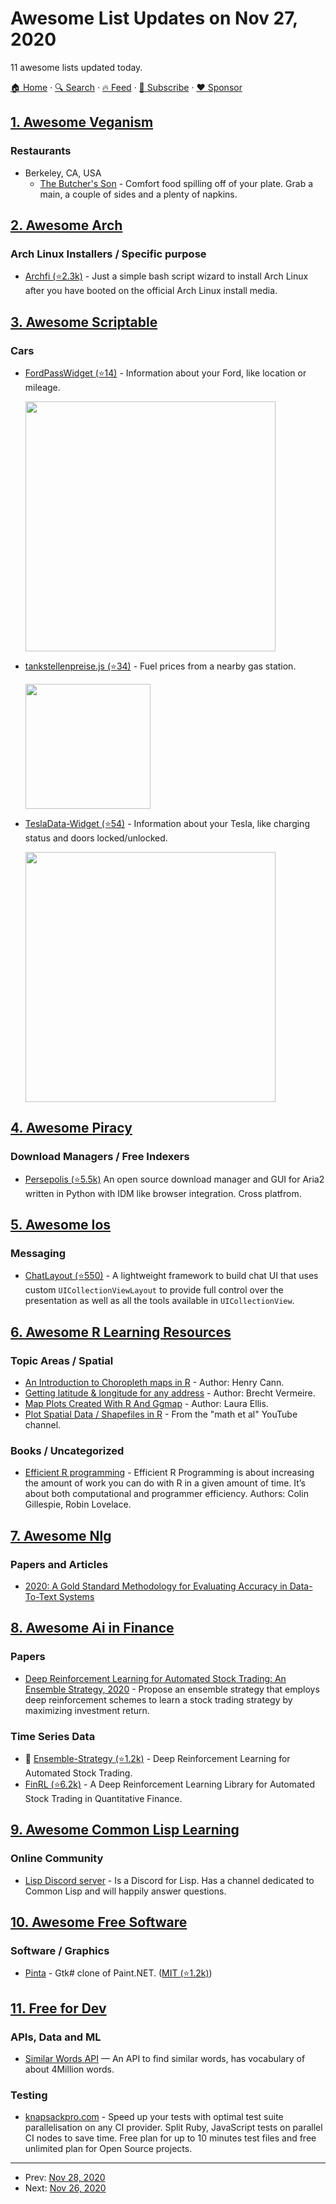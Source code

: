 # Awesome List Updates on Nov 27, 2020

11 awesome lists updated today.

[🏠 Home](/README.md) · [🔍 Search](https://www.trackawesomelist.com/search/) · [🔥 Feed](https://www.trackawesomelist.com/rss.xml) · [📮 Subscribe](https://trackawesomelist.us17.list-manage.com/subscribe?u=d2f0117aa829c83a63ec63c2f&id=36a103854c) · [❤️  Sponsor](https://github.com/sponsors/theowenyoung)



## [1. Awesome Veganism](/content/sdassow/awesome-veganism/README.md)

### Restaurants

*   Berkeley, CA, USA
    *   [The Butcher's Son](https://www.thebutchersveganson.com/) - Comfort food spilling off of your plate. Grab a main, a couple of sides and a plenty of napkins.

## [2. Awesome Arch](/content/PandaFoss/Awesome-Arch/README.md)

### Arch Linux Installers / Specific purpose

*   [Archfi (⭐2.3k)](https://github.com/MatMoul/archfi) - Just a simple bash script wizard to install Arch Linux after you have booted on the official Arch Linux install media.

## [3. Awesome Scriptable](/content/dersvenhesse/awesome-scriptable/README.md)

### Cars

*   [FordPassWidget (⭐14)](https://github.com/dschablowsky/FordPassWidget) - Information about your Ford, like location or mileage.

    <img src="https://github.com/dschablowsky/FordPassWidget/raw/master/fp-widget.jpg" width="400"/>
*   [tankstellenpreise.js (⭐34)](https://github.com/Necriso/ScriptableWidgets/blob/main/tankstellenpreise.js) - Fuel prices from a nearby gas station.

    <img src="https://raw.githubusercontent.com/Necriso/ScriptableWidgets/main/images/tankstellenpreise.png" width="200"/>
*   [TeslaData-Widget (⭐54)](https://github.com/DrieStone/TeslaData-Widget) - Information about your Tesla, like charging status and doors locked/unlocked.

    <img src="https://github.com/DrieStone/TeslaData-Widget/raw/main/documentation/screen_001.png" width="400"/>

## [4. Awesome Piracy](/content/Igglybuff/awesome-piracy/README.md)

### Download Managers / Free Indexers

*   [Persepolis (⭐5.5k)](https://github.com/persepolisdm/persepolis) An open source download manager and GUI for Aria2 written in Python with IDM like browser integration. Cross platfrom.

## [5. Awesome Ios](/content/vsouza/awesome-ios/README.md)

### Messaging

*   [ChatLayout (⭐550)](https://github.com/ekazaev/ChatLayout) - A lightweight framework to build chat UI that uses custom `UICollectionViewLayout` to provide full control over the presentation as well as all the tools available in `UICollectionView`.

## [6. Awesome R Learning Resources](/content/iamericfletcher/awesome-r-learning-resources/README.md)

### Topic Areas / Spatial

*   [An Introduction to Choropleth maps in R](https://rstudio-pubs-static.s3.amazonaws.com/324400_69a673183ba449e9af4011b1eeb456b9.html) - Author: Henry Cann.
*   [Getting latitude & longitude for any address](https://discourse.looker.com/t/get-latitude-longitude-for-any-location-through-google-sheets-and-plot-these-in-looker/5402) - Author: Brecht Vermeire.
*   [Map Plots Created With R And Ggmap](https://www.littlemissdata.com/blog/maps) - Author: Laura Ellis.
*   [Plot Spatial Data / Shapefiles in R](https://www.youtube.com/watch?v=uZtto0cYjZM) - From the "math et al" YouTube channel.

### Books / Uncategorized

*   [Efficient R programming](https://csgillespie.github.io/efficientR/) - Efficient R Programming is about increasing the amount of work you can do with R in a given amount of time. It’s about both computational and programmer efficiency. Authors: Colin Gillespie, Robin Lovelace.

## [7. Awesome Nlg](/content/accelerated-text/awesome-nlg/README.md)

### Papers and Articles

*   [2020: A Gold Standard Methodology for Evaluating Accuracy in Data-To-Text Systems](https://arxiv.org/abs/2011.03992)

## [8. Awesome Ai in Finance](/content/georgezouq/awesome-ai-in-finance/README.md)

### Papers

*   [Deep Reinforcement Learning for Automated Stock Trading: An Ensemble Strategy, 2020](https://papers.ssrn.com/sol3/papers.cfm?abstract_id=3690996) - Propose an ensemble strategy that employs deep reinforcement schemes to learn a stock trading strategy by maximizing investment return.

### Time Series Data

*   🌟 [Ensemble-Strategy (⭐1.2k)](https://github.com/AI4Finance-LLC/Deep-Reinforcement-Learning-for-Automated-Stock-Trading-Ensemble-Strategy-ICAIF-2020) - Deep Reinforcement Learning for Automated Stock Trading.
*   [FinRL (⭐6.2k)](https://github.com/AI4Finance-LLC/FinRL-Library) - A Deep Reinforcement Learning Library for Automated Stock Trading in Quantitative Finance.

## [9. Awesome Common Lisp Learning](/content/GustavBertram/awesome-common-lisp-learning/README.md)

### Online Community

*   [Lisp Discord server](https://discord.gg/7tSq5EaA6Z) - Is a Discord for Lisp. Has a channel dedicated to Common Lisp and will happily answer questions.

## [10. Awesome Free Software](/content/johnjago/awesome-free-software/README.md)

### Software / Graphics

*   [Pinta](https://pinta-project.com/) - Gtk# clone of Paint.NET. ([MIT (⭐1.2k)](https://github.com/PintaProject/Pinta/blob/master/license-mit.txt))

## [11. Free for Dev](/content/ripienaar/free-for-dev/README.md)

### APIs, Data and ML

*   [Similar Words API](https://word-simi.herokuapp.com/) — An API to find similar words, has vocabulary of about 4Million words.

### Testing

*   [knapsackpro.com](https://knapsackpro.com) - Speed up your tests with optimal test suite parallelisation on any CI provider. Split Ruby, JavaScript tests on parallel CI nodes to save time. Free plan for up to 10 minutes test files and free unlimited plan for Open Source projects.

---

- Prev: [Nov 28, 2020](/content/2020/11/28/README.md)
- Next: [Nov 26, 2020](/content/2020/11/26/README.md)
